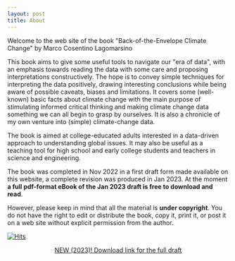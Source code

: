 ```yaml
---
layout: post
title: About
---
```


Welcome to the web site of the book "Back-of-the-Envelope Climate Change"
by Marco Cosentino Lagomarsino

This book aims to give some useful tools to navigate our "era of data", with an emphasis towards reading the data with some care and proposing interpretations constructively. The hope is to convey simple techniques for interpreting the data positively, drawing interesting conclusions while being aware of possible caveats, biases and limitations. It covers some (well-known) basic facts about climate change with the main purpose of stimulating informed critical thinking and making climate change data something we can all begin to grasp by ourselves. It is also a chronicle of my own venture into (simple) climate-change data. 

The book is aimed at college-educated adults interested in a data-driven approach to understanding global issues. It may also be useful as a teaching tool for high school and early college students and teachers in science and engineering.

The book was completed in Nov 2022 in a first draft form made available on this website, a complete revision was produced in Jan 2023. At the moment  **a full pdf-format eBook of the Jan 2023 draft is free to download and read**.

However, please keep in mind that all the material is **under copyright**. You do not have the right to edit or distribute the book, copy it, print it, or post it on a web site without explicit permission from the author.

[![Hits](https://hits.seeyoufarm.com/api/count/incr/badge.svg?url=https%3A%2F%2Fmcltone.github.io%2Fboe&count_bg=%23AEB6A7&title_bg=%239F9A9A&icon=mixcloud.svg&icon_color=%23D7D9E8&title=thank+you+for+visiting&edge_flat=false)](https://hits.seeyoufarm.com)



<!-- excerpt_separator -->

<p style="text-align:center">
<a href="assets/images/BOE_310123.pdf"  target="_blank">NEW (2023)! Download link for the full draft </a>
</p>

